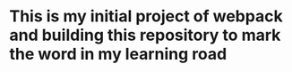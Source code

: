 # This is my initial project of webpack and building this repository to mark the word in my learning road
